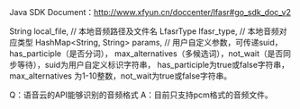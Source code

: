 Java SDK Document：http://www.xfyun.cn/doccenter/lfasr#go_sdk_doc_v2

String local_file, // 本地音频路径及文件名 
LfasrType lfasr_type, // 本地音频对应类型
HashMap<String, String> params, // 用户自定义参数，可传递suid，has_participle（是否分词），
max_alternatives（多候选词），not_wait（是否同步等待），suid为用户自定义标识字符串，
has_participle为true或false字符串，max_alternatives 为1-10整数，not_wait为true或false字符串。

Q：语音云的API能够识别的音频格式
A：目前只支持pcm格式的音频文件。